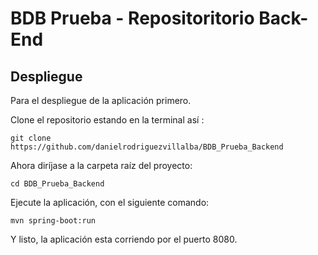 # BDB Prueba - Repositoritorio Back-End


## Despliegue

Para el despliegue de la aplicación primero.

Clone el repositorio estando en la terminal así  :

```git clone https://github.com/danielrodriguezvillalba/BDB_Prueba_Backend```

Ahora diríjase a la carpeta raíz del proyecto:

```cd BDB_Prueba_Backend``` 

Ejecute la aplicación, con el siguiente comando:

```mvn spring-boot:run``` 

Y listo, la aplicación esta corriendo por el puerto 8080.
